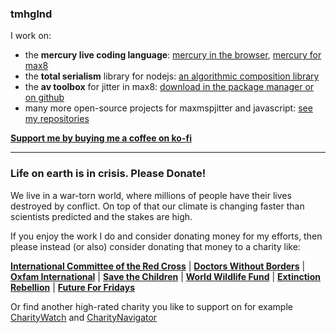 ### tmhglnd

I work on:

- the **mercury live coding language**: [mercury in the browser](https://mercury-playground.pages.dev), [mercury for max8](https://github.com/tmhglnd/mercury)
- the **total serialism** library for nodejs: [an algorithmic composition library](https://github.com/tmhglnd/total-serialism)
- the **av toolbox** for jitter in max8: [download in the package manager or on github](https://github.com/tmhglnd/av-toolbox)
- many more open-source projects for maxmspjitter and javascript: [see my repositories](https://github.com/tmhglnd?tab=repositories)

[**Support me by buying me a coffee on ko-fi**](https://ko-fi.com/tmhglnd)

---

### Life on earth is in crisis. Please Donate!

We live in a war-torn world, where millions of people have their lives destroyed by conflict. On top of that our climate is changing faster than scientists predicted and the stakes are high.

If you enjoy the work I do and consider donating money for my efforts, then please instead (or also) consider donating that money to a charity like:

[**International Committee of the Red Cross**](https://www.icrc.org/en/donate) | [**Doctors Without Borders**](https://donate.doctorswithoutborders.org/secure/rr-donate-monthly-web?source=ADU2011U0W46) | [**Oxfam International**](https://www.oxfam.org/en?form=general) | [**Save the Children**](https://support.savethechildren.org/site/Donation2?df_id=1620&1620.donation=form1) | [**World Wildlife Fund**](https://protect.worldwildlife.org/page/65220/donate/1?en_og_source=Web_Donation&ea.tracking.id=Web_Topnav&supporter.appealCode=AWE2402OQ18299A01179RX) | [**Extinction Rebellion**](https://rebellion.global/) | [**Future For Fridays**](https://fridaysforfuture.org/what-we-do/contact-us/#countries)

Or find another high-rated charity you like to support on for example [CharityWatch](https://www.charitywatch.org/) and [CharityNavigator](https://www.charitynavigator.org/)
